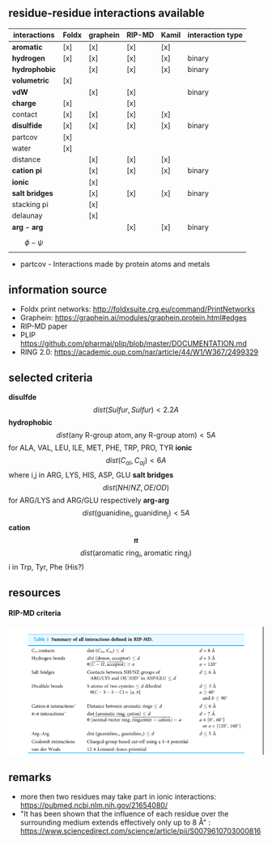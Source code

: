

## residue-residue interactions available
|interactions   |   Foldx | graphein | RIP-MD | Kamil | interaction type |
|---------------|---------|----------|--------|-------|------------------|
|**aromatic**   | [x]     | [x]      | [x]    | [x]   |                  |
|**hydrogen**   | [x]     |     [x]  | [x]    | [x]   |  binary          | 
|**hydrophobic**|         |   [x]    | [x]    | [x]   |   binary         |  
|**volumetric** |  [x]    |          |        |       |                  |
|**vdW**        |         | [x]      | [x]    |       |  binary          |
|**charge**     | [x]     |          | [x]    |       |                  |
|contact        |     [x] |   [x]    | [x]    | [x]   |                  |
|**disulfide**  |    [x]  |  [x]     |  [x]   | [x]   |  binary          |
|partcov        |   [x]   |          |        |       |                  |
|water          |  [x]    |          |        |       |                  |
|distance       |         |   [x]    |  [x]   | [x]   |                  |
|**cation pi**  |         | [x]      | [x]    | [x]   | binary           |
|**ionic**      |         |  [x]     |        |       |                  |
|**salt bridges**|        |    [x]   | [x]    | [x]   | binary           |
|stacking pi     |        |     [x]  |        |       |                  |
|delaunay       |         |  [x]     |        |       |                  |
|**arg - arg**  |         |          |  [x]   | [x]    | binary          |
| $$\phi-\psi$$ |         |          |        |        |                 |


* partcov -  Interactions made by protein atoms and metals


## information source
* Foldx print networks:  http://foldxsuite.crg.eu/command/PrintNetworks
* Graphein: https://graphein.ai/modules/graphein.protein.html#edges
* RIP-MD paper
* PLIP https://github.com/pharmai/plip/blob/master/DOCUMENTATION.md
* RING 2.0: https://academic.oup.com/nar/article/44/W1/W367/2499329

## selected criteria
**disulfde**   $$dist(Sulfur, Sulfur) < 2.2 A$$
**hydrophobic** $$dist(\text{any R-group atom}, \text{any R-group atom} ) < 5 A$$ for ALA, VAL, LEU, ILE, MET, PHE, TRP, PRO, TYR
**ionic** $$dist(C_{\alpha i}, C_{\alpha j} ) < 6 A$$  where i,j in  ARG, LYS, HIS, ASP, GLU
**salt bridges** $$dist(NH/NZ, OE/OD)$$ for ARG/LYS and ARG/GLU respectively
**arg-arg** $$dist(\text{guanidine}_i, \text{guanidine}_j) < 5 A$$
**cation $$\pi$$** $$dist(\text{aromatic ring}_i, \text{aromatic ring}_j)$$ i in Trp, Tyr, Phe (His?)


## resources
#### RIP-MD criteria
![RIP-MD](img/RIP_MD_eq_table.png)


## remarks
- more then two residues may take part in ionic interactions: https://pubmed.ncbi.nlm.nih.gov/21654080/
- "It has been shown that the influence of each residue over the surrounding medium extends effectively only up to 8 Å" : https://www.sciencedirect.com/science/article/pii/S0079610703000816
